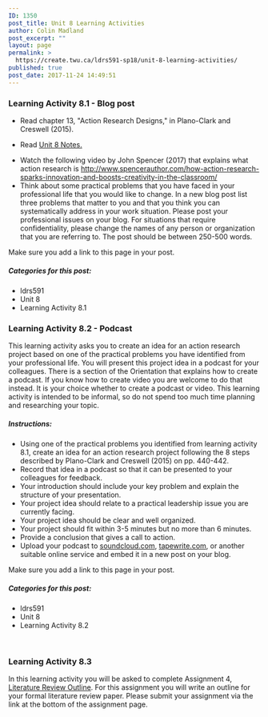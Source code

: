 ```yaml
---
ID: 1350
post_title: Unit 8 Learning Activities
author: Colin Madland
post_excerpt: ""
layout: page
permalink: >
  https://create.twu.ca/ldrs591-sp18/unit-8-learning-activities/
published: true
post_date: 2017-11-24 14:49:51
---
```

<h3>Learning Activity 8.1 - Blog post</h3>

<ul>
<li>Read chapter 13, "Action Research Designs," in Plano-Clark and Creswell (2015).</p></li>
<li><p>Read <a href="https://create.twu.ca/ldrs591-sp18/unit-8-notes/">Unit 8 Notes.</a></p></li>
<li>Watch the following video by John Spencer (2017) that explains what action research is <a href="http://www.spencerauthor.com/how-action-research-sparks-innovation-and-boosts-creativity-in-the-classroom/">http://www.spencerauthor.com/how-action-research-sparks-innovation-and-boosts-creativity-in-the-classroom/</a></li>
<li>Think about some practical problems that you have faced in your professional life that you would like to change. In a new blog post list three problems that matter to you and that you think you can systematically address in your work situation. Please post your professional issues on your blog. For situations that require confidentiality, please change the names of any person or organization that you are referring to. The post should be between 250-500 words.</li>
</ul>

<p>Make sure you add a link to this page in your post.

<h5>Categories for this post:</h5>

<ul>
<li>ldrs591</li>
<li>Unit 8</li>
<li>Learning Activity 8.1</li>
</ul>

<h3>Learning Activity 8.2 - Podcast</h3>

This learning activity asks you to create an idea for an action research project based on one of the practical problems you have identified from your professional life. You will present this project idea in a podcast for your colleagues. There is a section of the Orientation that explains how to create a podcast. If you know how to create video you are welcome to do that instead. It is your choice whether to create a podcast or video. This learning activity is intended to be informal, so do not spend too much time planning and researching your topic.

<h5 id="criteria-and-evaluation">Instructions:</h5>

<ul>
<li>Using one of the practical problems you identified from learning activity 8.1, create an idea for an action research project following the 8 steps described by Plano-Clark and Creswell (2015) on pp. 440-442.</li>
<li>Record that idea in a podcast so that it can be presented to your colleagues for feedback.</li>
<li>Your introduction should include your key problem and explain the structure of your presentation.</li>
<li>Your project idea should relate to a practical leadership issue you are currently facing.</li>
<li>Your project idea should be clear and well organized.</li>
<li>Your project should fit within 3-5 minutes but no more than 6 minutes.</li>
<li>Provide a conclusion that gives a call to action.</li>
<li>Upload your podcast to <a href="https://soundcloud.com">soundcloud.com</a>, <a href="https://tapewrite.com">tapewrite.com</a>, or another suitable online service and embed it in a new post on your blog.</li>
</ul>

Make sure you add a link to this page in your post.

<h5>Categories for this post:</h5>

<ul>
<li>ldrs591</li>
<li>Unit 8</li>
<li>Learning Activity 8.2</li>
</ul>

&nbsp;

<h3>Learning Activity 8.3</h3>

In this learning activity you will be asked to complete Assignment 4, <a href="https://create.twu.ca/ldrs591-sp18/literature-review-outline/">Literature Review Outline</a>. For this assignment you will write an outline for your formal literature review paper. Please submit your assignment via the link at the bottom of the assignment page.